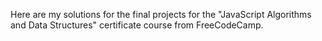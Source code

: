 Here are my solutions for the final projects for the "JavaScript Algorithms and Data Structures" certificate course from FreeCodeCamp.
